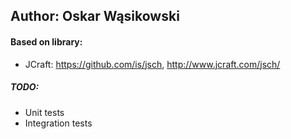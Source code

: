 ## Author: Oskar Wąsikowski
#### Based on library:
 * JCraft: https://github.com/is/jsch, http://www.jcraft.com/jsch/
 
##### TODO:
 * Unit tests
 * Integration tests
